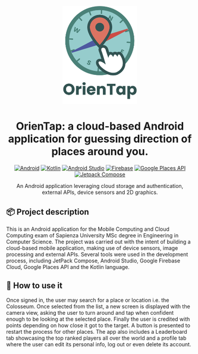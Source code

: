 
<div align="center">
  <img src="https://github.com/LeonardoFettucciari/MACC/blob/master/assets/logo_text.png" width="200">
</div>

<div align="center">

# OrienTap: a cloud-based Android application for guessing direction of places around you.

[![Android](https://img.shields.io/badge/Platform-Android-green.svg?logo=android)](https://www.android.com/)
[![Kotlin](https://img.shields.io/badge/Kotlin-2.0.0-orange.svg?logo=kotlin)](https://kotlinlang.org/)
[![Android Studio](https://img.shields.io/badge/IDE-Android%20Studio-brightgreen.svg?logo=android-studio)](https://developer.android.com/studio)
[![Firebase](https://img.shields.io/badge/Firebase-Backend-yellow.svg?logo=firebase)](https://firebase.google.com/)
[![Google Places API](https://img.shields.io/badge/API-Google%20Places-blue.svg?logo=google-maps)](https://developers.google.com/maps/documentation/places/web-service/overview)
[![Jetpack Compose](https://img.shields.io/badge/UI-Jetpack%20Compose-4285F4.svg?logo=android&logoColor=white)](https://developer.android.com/jetpack/compose)

</div>

<div align="center"> An Android application leveraging cloud storage and authentication, external APIs, device sensors and 2D graphics.</div>

## 📦 Project description

This is an Android application for the Mobile Computing and Cloud Computing exam of Sapienza University MSc degree in Engineering in Computer Science.
The project was carried out with the intent of building a cloud-based mobile application, making use of device sensors, image processing and external APIs.
Several tools were used in the development process, including JetPack Compose, Android Studio, Google Firebase Cloud, Google Places API and the Kotlin language.


## 🧭 How to use it

Once signed in, the user may search for a place or location i.e. the Colosseum. Once selected from the list, a new screen is displayed with the camera view, asking the user to turn around and tap when confident enough to be looking at the selected place. Finally the user is credited with points depending on how close it got to the target. A button is presented to restart the process for other places.
The app also includes a Leaderboard tab showcasing the top ranked players all over the world and a profile tab where the user can edit its personal info, log out or even delete its account.

